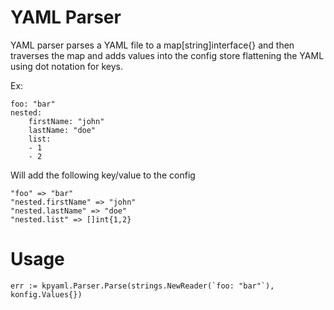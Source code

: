 # YAML Parser
YAML parser parses a YAML file to a map[string]interface{} and then traverses the map and adds values into the config store flattening the YAML using dot notation for keys. 

Ex: 
```
foo: "bar"
nested: 
    firstName: "john"
    lastName: "doe"
    list: 
    - 1
    - 2
```
Will add the following key/value to the config
```
"foo" => "bar"
"nested.firstName" => "john"
"nested.lastName" => "doe"
"nested.list" => []int{1,2}
```

# Usage
```
err := kpyaml.Parser.Parse(strings.NewReader(`foo: "bar"`), konfig.Values{})
```
